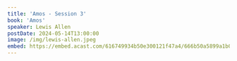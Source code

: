 ```yaml
---
title: 'Amos - Session 3'
book: 'Amos'
speaker: Lewis Allen
postDate: 2024-05-14T13:00:00
image: /img/lewis-allen.jpeg
embed: https://embed.acast.com/616749934b50e300121f47a4/666b50a5899a1b0012e01509?theme=light&subscribe=false
---
```


